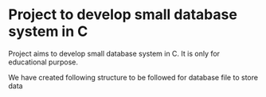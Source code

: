 # Project to develop small database system in C
Project aims to develop small database system in C. It is only for educational purpose.

We have created following structure to be followed for database file to store data
